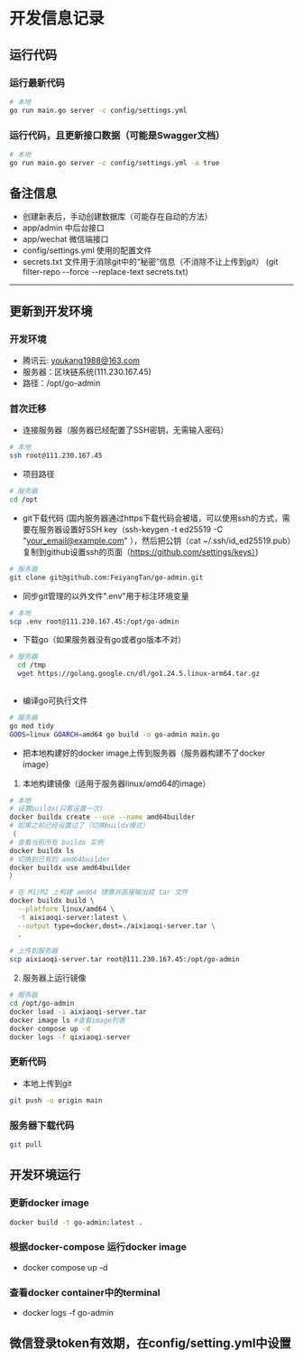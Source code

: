 # 开发信息记录

## 运行代码
### 运行最新代码
```bash
# 本地
go run main.go server -c config/settings.yml
````
### 运行代码，且更新接口数据（可能是Swagger文档）
```bash
# 本地
go run main.go server -c config/settings.yml -a true
````
## 备注信息
* 创建新表后，手动创建数据库（可能存在自动的方法）
* app/admin 中后台接口
* app/wechat 微信端接口
* config/settings.yml 使用的配置文件
* secrets.txt 文件用于消除git中的“秘密”信息（不消除不让上传到git）
  (git filter-repo --force --replace-text secrets.txt)

---------------------------------
## 更新到开发环境
### 开发环境
* 腾讯云: youkang1988@163.com
* 服务器：区块链系统(111.230.167.45)
* 路径：/opt/go-admin
### 首次迁移
* 连接服务器（服务器已经配置了SSH密钥，无需输入密码）
```bash
# 本地
ssh root@111.230.167.45
```
* 项目路径
```bash
# 服务器
cd /opt
```
* git下载代码 (国内服务器通过https下载代码会被墙，可以使用ssh的方式，需要在服务器设置好SSH key（ssh-keygen -t ed25519 -C "your_email@example.com"
  ），然后把公钥（cat ~/.ssh/id_ed25519.pub）复制到github设置ssh的页面（https://github.com/settings/keys）)
```bash
# 服务器
git clone git@github.com:FeiyangTan/go-admin.git
````
* 同步git管理的以外文件".env"用于标注环境变量
```bash
# 本地
scp .env root@111.230.167.45:/opt/go-admin
````
* 下载go（如果服务器没有go或者go版本不对）
```bash
# 服务器
  cd /tmp
  wget https://golang.google.cn/dl/go1.24.5.linux-arm64.tar.gz
  
```
* 编译go可执行文件
```bash
# 服务器
go mod tidy
GOOS=linux GOARCH=amd64 go build -o go-admin main.go
```
* 把本地构建好的docker image上传到服务器（服务器构建不了docker image）
1. 本地构建镜像（适用于服务器linux/amd64的image）
```bash
# 本地
# 设置buildx(只需设置一次)
docker buildx create --use --name amd64builder
# 如果之前已经设置过了（切换buildx模式）
（
# 查看当前所有 buildx 实例
docker buildx ls
# 切换到已有的 amd64builder
docker buildx use amd64builder
）

# 在 M1/M2 上构建 amd64 镜像并直接输出成 tar 文件
docker buildx build \
  --platform linux/amd64 \
  -t aixiaoqi-server:latest \
  --output type=docker,dest=./aixiaoqi-server.tar \
  .
  
# 上传到服务器
scp aixiaoqi-server.tar root@111.230.167.45:/opt/go-admin

```
2. 服务器上运行镜像
```bash
# 服务器
cd /opt/go-admin
docker load -i aixiaoqi-server.tar
docker image ls #查看image列表
docker compose up -d
docker logs -f qixiaoqi-server 
```

### 更新代码
* 本地上传到git
```bash
git push -u origin main
````
### 服务器下载代码
```bash
git pull
````

## 开发环境运行
### 更新docker image
```bash
docker build -t go-admin:latest .
```
### 根据docker-compose 运行docker image
* docker compose up -d
### 查看docker container中的terminal
* docker logs -f go-admin


## 微信登录token有效期，在config/setting.yml中设置
